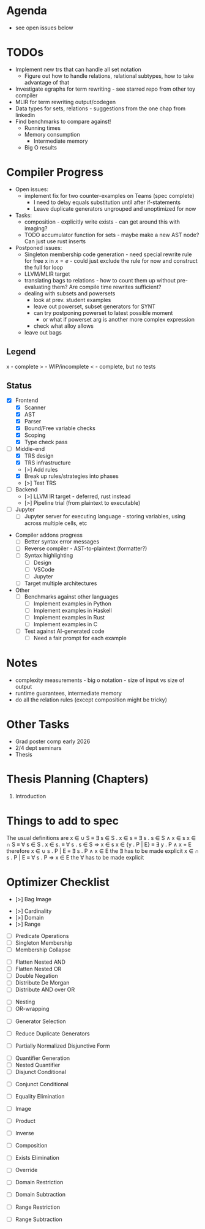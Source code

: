 # Agenda

- see open issues below

# TODOs
- Implement new trs that can handle all set notation
  - Figure out how to handle relations, relational subtypes, how to take advantage of that
- Investigate egraphs for term rewriting - see starred repo from other toy compiler
- MLIR for term rewriting output/codegen
- Data types for sets, relations - suggestions from the one chap from linkedin
- Find benchmarks to compare against!
  - Running times
  - Memory consumption
    - Intermediate memory
  - Big O results

# Compiler Progress

- Open issues:
  - implement fix for two counter-examples on Teams (spec complete)
    - I need to delay equals substitution until after if-statements
    - Leave duplicate generators ungrouped and unoptimized for now
- Tasks:
  - composition - explicitly write exists - can get around this with imaging?
  - TODO accumulator function for sets - maybe make a new AST node? Can just use rust inserts
- Postponed issues:
  - Singleton membership code generation - need special rewrite rule for free x in $x = e$ - could just exclude the rule for now and construct the full for loop
  - LLVM/MLIR target
  - translating bags to relations - how to count them up without pre-evaluating them? Are compile time rewrites sufficient?
  - dealing with subsets and powersets
    - look at prev. student examples
    - leave out powerset, subset generators for SYNT
    - can try postponing powerset to latest possible moment
      - or what if powerset arg is another more complex expression
    - check what alloy allows
  - leave out bags

## Legend

x - complete
\> - WIP/incomplete
< - complete, but no tests

## Status

- [x] Frontend
  - [x] Scanner
  - [x] AST
  - [x] Parser
  - [x] Bound/Free variable checks
  - [x] Scoping
  - [x] Type check pass
- [ ] Middle-end
  - [x] TRS design
  - [x] TRS infrastructure
  - [>] Add rules
  - [x] Break up rules/strategies into phases
  - [>] Test TRS
- [ ] Backend
  - [>] LLVM IR target - deferred, rust instead
  - [>] Pipeline trial (from plaintext to executable)
- [ ] Jupyter
  - [ ] Jupyter server for executing language - storing variables, using across multiple cells, etc
- Compiler addons progress
  - [ ] Better syntax error messages
  - [ ] Reverse compiler - AST-to-plaintext (formatter?)
  - [ ] Syntax highlighting
    - [ ] Design
    - [ ] VSCode
    - [ ] Jupyter
  - [ ] Target multiple architectures
- Other
  - [ ] Benchmarks against other languages
    - [ ] Implement examples in Python
    - [ ] Implement examples in Haskell
    - [ ] Implement examples in Rust
    - [ ] Implement examples in C
  - [ ] Test against AI-generated code
    - [ ] Need a fair prompt for each example

# Notes

- complexity measurements - big o notation - size of input vs size of output
- runtime guarantees, intermediate memory
- do all the relation rules (except composition might be tricky)

# Other Tasks
- Grad poster comp early 2026
- 2/4 dept seminars
- Thesis

# Thesis Planning (Chapters)
1. Introduction

# Things to add to spec
The usual definitions are
x ∈ ∪ S  ≡ ∃ s ∈ S . x ∈ s  ≡  ∃ s . s ∈ S ∧ x ∈ s
x ∈ ∩ S  ≡  ∀ s ∈ S . x ∈ s. ≡  ∀ s . s ∈ S ⇒ x ∈ s
x ∈ {y . P | E}  ≡   ∃ y . P ∧ x = E
therefore
x ∈ ∪ s . P | E  ≡  ∃ s . P ∧ x ∈ E    the ∃ has to be made explicit
x ∈ ∩ s . P | E  ≡  ∀ s . P ⇒ x ∈ E     the ∀ has to be made explicit



# Optimizer Checklist
<!-- Syntactic Sugar for Bags -->
- [>] Bag Image
<!-- Builtin Functions -->
- [>] Cardinality
- [>] Domain
- [>] Range
<!-- Set Comprehension Construction -->
- [ ] Predicate Operations
- [ ] Singleton Membership
- [ ] Membership Collapse
<!-- DNF -->
- [ ] Flatten Nested AND
- [ ] Flatten Nested OR
- [ ] Double Negation
- [ ] Distribute De Morgan
- [ ] Distribute AND over OR
<!-- Predicate Simplification 1 -->
- [ ] Nesting
- [ ] OR-wrapping
<!-- Generator Selection -->
- [ ] Generator Selection
<!-- Predicate Simplification 2 -->
- [ ] Reduce Duplicate Generators
<!-- Predicate Simplification 3 -->
- [ ] Partially Normalized Disjunctive Form
<!-- Code Generation 1 -->
- [ ] Quantifier Generation
- [ ] Nested Quantifier
- [ ] Disjunct Conditional
<!-- Code Generation 2 -->
- [ ] Conjunct Conditional
<!-- Equality Elimination -->
- [ ] Equality Elimination
<!-- Relation -->
- [ ] Image
- [ ] Product
- [ ] Inverse
- [ ] Composition
- [ ] Exists Elimination
- [ ] Override
- [ ] Domain Restriction
- [ ] Domain Subtraction
- [ ] Range Restriction
- [ ] Range Subtraction

